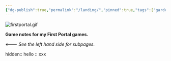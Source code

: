 ```yaml
---
{"dg-publish":true,"permalink":"/landing/","pinned":true,"tags":["gardenEntry"],"updated":"2025-06-08T15:46:13.426-04:00"}
---
```


 ![firstportal.gif](/img/user/firstportal.gif)

**Game notes for my First Portal games.**  

<--- *See the left hand side for subpages.*

hidden:: hello ::
xxx